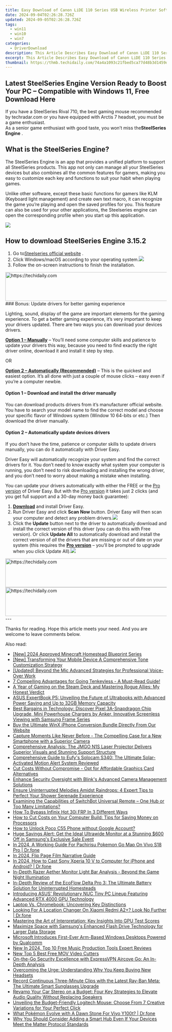 ```yaml
---
title: Easy Download of Canon LiDE 110 Series USB Wireless Printer Software Compatible with Windows
date: 2024-09-04T02:26:28.726Z
updated: 2024-09-05T02:26:28.726Z
tags:
  - win11
  - win10
  - win7
categories:
  - DriverDownload
description: This Article Describes Easy Download of Canon LiDE 110 Series USB Wireless Printer Software Compatible with Windows
excerpt: This Article Describes Easy Download of Canon LiDE 110 Series USB Wireless Printer Software Compatible with Windows
thumbnail: https://thmb.techidaily.com/74a4a1093c21fbed5ca77d48b3d1459dd3aa5036bc18134bd1752c7ab7f277b6.jpg
---
```


## Latest SteelSeries Engine Version Ready to Boost Your PC – Compatible with Windows 11, Free Download Here

If you have a SteelSeries Rival 710, the best gaming mouse recommended by techradar.com or you have equipped with Arctis 7 headset, you must be a game enthusiast.  
 As a senior game enthusiast with good taste, you won’t miss the**SteelSeries Engine** .

## What is the SteelSeries Engine?

 The SteelSeries Engine is an app that provides a unified platform to support all SteelSeries products. This app not only can manage all your SteelSeries devices but also combines all the common features for gamers, making you easy to customize each key and functions to suit your habit when playing games.

 Unlike other software, except these basic functions for gamers like KLM (Keyboard light management) and create own text macro, it can recognize the game you’re playing and open the saved profiles for you. This feature can also be used for your other applications, the Steelseries engine can open the corresponding profile when you start up this application.

![](https://images.drivereasy.com/wp-content/uploads/2019/07/1-15-1024x596.jpg)

## How to download SteelSeries Engine 3.15.2

1. Go to[Steelseries official website](https://steelseries.com/engine) .
2. Click Windows/macOS according to your operating system.![](https://images.drivereasy.com/wp-content/uploads/2019/07/ss.jpg)
3. Follow the on-screen instructions to finish the installation.

<!-- affiliate ads begin -->
<a href="https://appsumo.8odi.net/c/5597632/2043603/7443" target="_top" id="2043603">
  <img src="//a.impactradius-go.com/display-ad/7443-2043603" border="0" alt="https://techidaily.com" width="728" height="90"/>
</a>
<img height="0" width="0" src="https://appsumo.8odi.net/i/5597632/2043603/7443" style="position:absolute;visibility:hidden;" border="0" />
<!-- affiliate ads end -->
### Bonus: Update drivers for better gaming experience

 Lighting, sound, display of the game are important elements for the gaming experience. To get a better gaming experience, it’s very important to keep your drivers updated. There are two ways you can download your devices drivers.

**[Option 1 – Manually](https://tools.techidaily.com/drivereasy/download/)**  – You’ll need some computer skills and patience to update your drivers this way, because you need to find exactly the right driver online, download it and install it step by step.

OR

**[Option 2 – Automatically (Recommended)](https://tools.techidaily.com/drivereasy/download/)**  – This is the quickest and easiest option. It’s all done with just a couple of mouse clicks – easy even if you’re a computer newbie.

#### **Option 1 –** **Download and install the driver manually**

 You can download products drivers from it’s manufacturer official website. You have to search your model name to find the correct model and choose your specific flavor of Windows system (Window 10 64-bits or etc.) Then download the driver manually.

#### **Option 2 – Automatically update devices drivers**

 If you don’t have the time, patience or computer skills to update drivers manually, you can do it automatically with Driver Easy.

 Driver Easy will automatically recognize your system and find the correct drivers for it. You don’t need to know exactly what system your computer is running, you don’t need to risk downloading and installing the wrong driver, and you don’t need to worry about making a mistake when installing.

 You can update your drivers automatically with either the FREE or the [Pro version](https://tools.techidaily.com/drivereasy/download/) of Driver Easy. But with the [Pro version](https://tools.techidaily.com/drivereasy/download/) it takes just 2 clicks (and you get full support and a 30-day money back guarantee):

1. **[Download](https://tools.techidaily.com/drivereasy/download/)**  and install Driver Easy.
2. Run Driver Easy and click **Scan Now** button. Driver Easy will then scan your computer and detect any problem drivers.![](https://images.drivereasy.com/wp-content/uploads/2019/07/NVIDIA-18-6.jpg)
3. Click the **Update** button next to the driver to automatically download and install the correct version of this driver (you can do this with Free version). Or click **Update All** to automatically download and install the correct version of _all_ the drivers that are missing or out of date on your system (this requires the **[Pro version](https://tools.techidaily.com/drivereasy/download/)**  – you’ll be prompted to upgrade when you click Update All).![](https://images.drivereasy.com/wp-content/uploads/2019/07/NVIDIA-Geoforce-7.jpg)
<!-- affiliate ads begin -->
<a href="https://appsumo.8odi.net/c/5597632/2111968/7443" target="_top" id="2111968">
  <img src="//a.impactradius-go.com/display-ad/7443-2111968" border="0" alt="https://techidaily.com" width="728" height="90"/>
</a>
<img height="0" width="0" src="https://appsumo.8odi.net/i/5597632/2111968/7443" style="position:absolute;visibility:hidden;" border="0" />
<!-- affiliate ads end -->

<!-- affiliate ads begin -->
<a href="https://appsumo.8odi.net/c/5597632/2082530/7443" target="_top" id="2082530">
  <img src="//a.impactradius-go.com/display-ad/7443-2082530" border="0" alt="https://techidaily.com" width="728" height="90"/>
</a>
<img height="0" width="0" src="https://appsumo.8odi.net/i/5597632/2082530/7443" style="position:absolute;visibility:hidden;" border="0" />
<!-- affiliate ads end -->
---

 Thanks for reading. Hope this article meets your need. And you are welcome to leave comments below.

<ins class="adsbygoogle"
     style="display:block"
     data-ad-format="autorelaxed"
     data-ad-client="ca-pub-7571918770474297"
     data-ad-slot="1223367746"></ins>



<ins class="adsbygoogle"
     style="display:block"
     data-ad-client="ca-pub-7571918770474297"
     data-ad-slot="8358498916"
     data-ad-format="auto"
     data-full-width-responsive="true"></ins>

<span class="atpl-alsoreadstyle">Also read:</span>
<div><ul>
<li><a href="https://on-screen-recording.techidaily.com/new-2024-approved-minecraft-homestead-blueprint-series/"><u>[New] 2024 Approved  Minecraft Homestead Blueprint Series</u></a></li>
<li><a href="https://some-skills.techidaily.com/new-transforming-your-mobile-device-a-comprehensive-tone-customization-strategy/"><u>[New] Transforming Your Mobile Device  A Comprehensive Tone Customization Strategy</u></a></li>
<li><a href="https://video-capture.techidaily.com/updated-beyond-the-mic-advanced-strategies-for-professional-voice-over-work/"><u>[Updated] Beyond the Mic  Advanced Strategies for Professional Voice-Over Work</u></a></li>
<li><a href="https://hardware-help.techidaily.com/7-compelling-advantages-for-going-tenkeyless-a-must-read-guide/"><u>7 Compelling Advantages for Going Tenkeyless - A Must-Read Guide!</u></a></li>
<li><a href="https://hardware-help.techidaily.com/a-year-of-gaming-on-the-steam-deck-and-mastering-rogue-allies-my-honest-verdict/"><u>A Year of Gaming on the Steam Deck and Mastering Rogue Allies: My Honest Verdict</u></a></li>
<li><a href="https://hardware-help.techidaily.com/asus-expertbook-p5-unveiling-the-future-of-ultrabooks-with-advanced-power-saving-and-up-to-32gb-memory-capacity/"><u>ASUS ExpertBook P5: Unveiling the Future of Ultrabooks with Advanced Power Saving and Up to 32GB Memory Capacity</u></a></li>
<li><a href="https://hardware-help.techidaily.com/best-bargains-in-technology-discover-pixel-3a-snapdragon-chip-upgrade-mini-powerhouse-chargers-by-anker-innovative-screenless-viewing-with-samsung-frame-ser17/"><u>Best Bargains in Technology: Discover Pixel 3A-Snapdragon Chip Upgrade, Mini Powerhouse Chargers by Anker, Innovative Screenless Viewing with Samsung Frame Series</u></a></li>
<li><a href="https://blog-min.techidaily.com/buy-the-ultimate-winx-iphone-conversion-bundle-directly-from-our-website/"><u>Buy the Ultimate WinX iPhone Conversion Bundle Directly From Our Website</u></a></li>
<li><a href="https://hardware-help.techidaily.com/capture-moments-like-never-before-the-compelling-case-for-a-new-smartphone-with-a-superior-camera/"><u>Capture Moments Like Never Before - The Compelling Case for a New Smartphone with a Superior Camera</u></a></li>
<li><a href="https://hardware-help.techidaily.com/comprehensive-analysis-the-jmgo-n1s-laser-projector-delivers-superior-visuals-and-stunning-support-structure/"><u>Comprehensive Analysis: The JMGO N1S Laser Projector Delivers Superior Visuals and Stunning Support Structure</u></a></li>
<li><a href="https://hardware-help.techidaily.com/comprehensive-guide-to-eufys-solocam-s340-the-ultimate-solar-activated-motion-alert-system-reviewed/"><u>Comprehensive Guide to Eufy's Solocam S340: The Ultimate Solar-Activated Motion Alert System Reviewed</u></a></li>
<li><a href="https://hardware-help.techidaily.com/cut-costs-without-compromise-opt-for-affordable-graphics-card-alternatives/"><u>Cut Costs Without Compromise - Opt for Affordable Graphics Card Alternatives</u></a></li>
<li><a href="https://hardware-help.techidaily.com/enhance-security-oversight-with-blinks-advanced-camera-management-solutions/"><u>Enhance Security Oversight with Blink's Advanced Camera Management Solutions</u></a></li>
<li><a href="https://hardware-help.techidaily.com/ensure-uninterrupted-melodies-amidst-raindrops-4-expert-tips-to-perfect-your-shower-serenade-experience/"><u>Ensure Uninterrupted Melodies Amidst Raindrops: 4 Expert Tips to Perfect Your Shower Serenade Experience</u></a></li>
<li><a href="https://hardware-help.techidaily.com/examining-the-capabilities-of-switchbot-universal-remote-one-hub-or-too-many-limitations/"><u>Examining the Capabilities of SwitchBot Universal Remote – One Hub or Too Many Limitations?</u></a></li>
<li><a href="https://bypass-frp.techidaily.com/how-to-bypass-infinix-hot-30i-frp-in-3-different-ways-by-drfone-android/"><u>How To Bypass Infinix Hot 30i FRP In 3 Different Ways</u></a></li>
<li><a href="https://hardware-help.techidaily.com/how-to-cut-costs-on-your-computer-build-tips-for-saving-money-on-processors/"><u>How to Cut Costs on Your Computer Build: Tips for Saving Money on Processors</u></a></li>
<li><a href="https://easy-unlock-android.techidaily.com/how-to-unlock-poco-c55-phone-without-google-account-by-drfone-android/"><u>How to Unlock Poco C55 Phone without Google Account?</u></a></li>
<li><a href="https://hardware-help.techidaily.com/huge-savings-alert-get-the-ideal-ultrawide-monitor-at-a-stunning-600-off-in-samsungs-exclusive-sale-event/"><u>Huge Savings Alert: Get the Ideal Ultrawide Monitor at a Stunning $600 Off in Samsung's Exclusive Sale Event</u></a></li>
<li><a href="https://change-location.techidaily.com/in-2024-a-working-guide-for-pachirisu-pokemon-go-map-on-vivo-s18-pro-drfone-by-drfone-virtual-android/"><u>In 2024, A Working Guide For Pachirisu Pokemon Go Map On Vivo S18 Pro | Dr.fone</u></a></li>
<li><a href="https://some-techniques.techidaily.com/in-2024-flip-page-film-narrative-guide/"><u>In 2024, Flip Page Film Narrative Guide</u></a></li>
<li><a href="https://screen-mirror.techidaily.com/in-2024-how-to-cast-sony-xperia-10-v-to-computer-for-iphone-and-android-drfone-by-drfone-android/"><u>In 2024, How to Cast Sony Xperia 10 V to Computer for iPhone and Android? | Dr.fone</u></a></li>
<li><a href="https://hardware-help.techidaily.com/in-depth-razer-aether-monitor-light-bar-analysis-beyond-the-game-night-illumination/"><u>In-Depth Razer Aether Monitor Light Bar Analysis - Beyond the Game Night Illumination</u></a></li>
<li><a href="https://hardware-help.techidaily.com/in-depth-review-of-the-ecoflow-delta-pro-3-the-ultimate-battery-solution-for-uninterrupted-homesteads/"><u>In-Depth Review of the EcoFlow Delta Pro 3: The Ultimate Battery Solution for Uninterrupted Homesteads</u></a></li>
<li><a href="https://hardware-help.techidaily.com/introducing-asus-revolutionary-nuc-tiny-pc-lineup-featuring-advanced-rtx-4000-gpu-technology/"><u>Introducing ASUS' Revolutionary NUC Tiny PC Lineup Featuring Advanced RTX 4000 GPU Technology</u></a></li>
<li><a href="https://hardware-help.techidaily.com/laptop-vs-chromebook-uncovering-key-distinctions/"><u>Laptop Vs. Chromebook: Uncovering Key Distinctions</u></a></li>
<li><a href="https://fake-location.techidaily.com/looking-for-a-location-changer-on-xiaomi-redmi-a2plus-look-no-further-drfone-by-drfone-virtual-android/"><u>Looking For A Location Changer On Xiaomi Redmi A2+? Look No Further | Dr.fone</u></a></li>
<li><a href="https://hardware-help.techidaily.com/mastering-the-art-of-interpretation-key-insights-into-gpu-test-scores/"><u>Mastering the Art of Interpretation: Key Insights Into GPU Test Scores</u></a></li>
<li><a href="https://hardware-help.techidaily.com/maximize-space-with-samsungs-enhanced-flash-drive-technology-for-larger-data-storage/"><u>Maximize Space with Samsung's Enhanced Flash Drive Technology for Larger Data Storage</u></a></li>
<li><a href="https://hardware-help.techidaily.com/microsoft-introduces-first-ever-arm-based-windows-desktops-powered-by-qualcomm/"><u>Microsoft Introduces First-Ever Arm-Based Windows Desktops Powered by Qualcomm</u></a></li>
<li><a href="https://ai-video-tools.techidaily.com/new-in-2024-top-10-free-music-production-tools-expert-reviews/"><u>New In 2024, Top 10 Free Music Production Tools Expert Reviews</u></a></li>
<li><a href="https://ai-video-tools.techidaily.com/new-top-5-best-free-mov-video-cutters/"><u>New Top 5 Best Free MOV Video Cutters</u></a></li>
<li><a href="https://hardware-help.techidaily.com/on-the-go-security-excellence-with-expressvpn-aircove-go-an-in-depth-analysis/"><u>On-the-Go Security Excellence with ExpressVPN Aircove Go: An In-Depth Analysis</u></a></li>
<li><a href="https://hardware-help.techidaily.com/overcoming-the-urge-understanding-why-you-keep-buying-new-headsets/"><u>Overcoming the Urge: Understanding Why You Keep Buying New Headsets</u></a></li>
<li><a href="https://hardware-help.techidaily.com/record-continuous-three-minute-clips-with-the-latest-ray-ban-meta-the-ultimate-smart-sunglasses-upgrade/"><u>Record Continuous Three-Minute Clips with the Latest Ray-Ban Meta: The Ultimate Smart Sunglasses Upgrade</u></a></li>
<li><a href="https://hardware-help.techidaily.com/revamp-your-car-stereo-on-a-budget-four-key-strategies-to-elevate-audio-quality-without-replacing-speakers/"><u>Revamp Your Car Stereo on a Budget: Four Key Strategies to Elevate Audio Quality Without Replacing Speakers</u></a></li>
<li><a href="https://hardware-help.techidaily.com/unveiling-the-budget-friendly-logitech-mouse-choose-from-7-creative-variations-for-your-perfect-click/"><u>Unveiling the Budget-Friendly Logitech Mouse: Choose From 7 Creative Variations for Your Perfect Click</u></a></li>
<li><a href="https://change-location.techidaily.com/what-pokemon-evolve-with-a-dawn-stone-for-vivo-y100t-drfone-by-drfone-virtual-android/"><u>What Pokémon Evolve with A Dawn Stone For Vivo Y100t? | Dr.fone</u></a></li>
<li><a href="https://hardware-help.techidaily.com/why-you-should-consider-adding-a-smart-hub-even-if-your-devices-meet-the-matter-protocol-standards/"><u>Why You Should Consider Adding a Smart Hub Even If Your Devices Meet the Matter Protocol Standards</u></a></li>
</ul></div>
